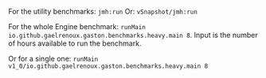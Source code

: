 For the utility benchmarks: `jmh:run`
Or: `vSnapshot/jmh:run`

For the whole Engine benchmark: `runMain io.github.gaelrenoux.gaston.benchmarks.heavy.main 8`.
Input is the number of hours available to run the benchmark.

Or for a single one: `runMain v1_0/io.github.gaelrenoux.gaston.benchmarks.heavy.main 8`
